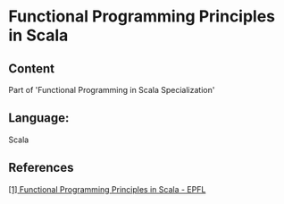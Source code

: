 # Functional Programming Principles in Scala

## Content
Part of 'Functional Programming in Scala Specialization'

## Language:
Scala

## References
[[1] Functional Programming Principles in Scala - EPFL](https://www.coursera.org/learn/progfun1?specialization=scala)